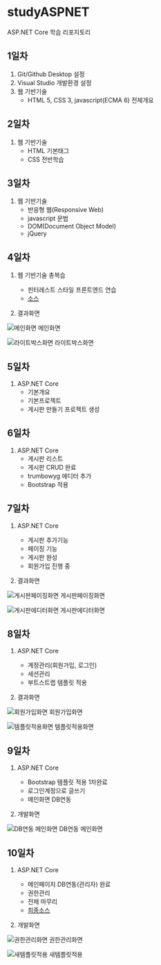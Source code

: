# studyASPNET
ASP.NET Core 학습 리포지토리

## 1일차
1. Git/Github Desktop 설정
2. Visual Studio 개발환경 설정
3. 웹 기반기술
   - HTML 5, CSS 3, javascript(ECMA 6) 전체개요
  
## 2일차
1. 웹 기반기술
   - HTML 기본태그
   - CSS 전반학습

## 3일차
1. 웹 기반기술
   - 반응형 웹(Responsive Web)
   - javascript 문법
   - DOM(Document Object Model)
   - jQuery    

## 4일차
1. 웹 기반기술 총복습
   - 핀터레스트 스타일 프론트엔드 연습
   - [소스](https://github.com/hugoMGSung/studyASPNET/tree/main/Day04/FrontEndExec/Pages)
   
2. 결과화면


![메인화면](https://raw.githubusercontent.com/hugoMGSung/works-need-it-web/main/studyASPNET2023/images/html_screen01.png)
메인화면

![라이트박스화면](https://raw.githubusercontent.com/hugoMGSung/works-need-it-web/main/studyASPNET2023/images/html_screen03.png)
라이트박스화면
  


## 5일차
1. ASP.NET Core
   - 기본개요
   - 기본프로젝트
   - 게시판 만들기 프로젝트 생성
   
## 6일차
1. ASP.NET Core
   - 게시판 리스트
   - 게시판 CRUD 완료
   - trumbowyg 에디터 추가
   - Bootstrap 적용
   
## 7일차
1. ASP.NET Core
   - 게시판 추가기능
   - 페이징 기능
   - 게시판 완성
   - 회원가입 진행 중
   
2. 결과화면

![게시판페이징화면](https://raw.githubusercontent.com/hugoMGSung/works-need-it-web/main/studyASPNET2023/images/aspnet_screen01.png)
게시판페이징화면

![게시판에디터화면](https://raw.githubusercontent.com/hugoMGSung/works-need-it-web/main/studyASPNET2023/images/aspnet_screen02.png)
게시판에디터화면

## 8일차
1. ASP.NET Core
   - 계정관리(회원가입, 로그인)
   - 세션관리
   - 부트스트랩 템플릿 적용
   
2. 결과화면

![회원가입화면](https://raw.githubusercontent.com/hugoMGSung/works-need-it-web/main/studyASPNET2023/images/aspnet_screen03.png)
회원가입화면

![템플릿적용화면](https://raw.githubusercontent.com/hugoMGSung/works-need-it-web/main/studyASPNET2023/images/aspnet_screen04.png)
템플릿적용화면

## 9일차
1. ASP.NET Core
   - Bootstrap 템플릿 적용 1차완료
   - 로그인계정으로 글쓰기 
   - 메인화면 DB연동   
   
2. 개발화면

![DB연동 메인화면](https://raw.githubusercontent.com/hugoMGSung/works-need-it-web/main/studyASPNET2023/images/aspnet_screen05.png)
DB연동 메인화면

## 10일차
1. ASP.NET Core
   - 메인페이지 DB연동(관리자) 완료
   - 권한관리
   - 전체 마무리
   - [최종소스](https://github.com/hugoMGSung/studyASPNET/tree/main/Day10/BoardWebApp)
   
2. 개발화면

![권한관리화면](https://raw.githubusercontent.com/hugoMGSung/works-need-it-web/main/studyASPNET2023/images/aspnet_screen06.png)
권한관리화면

![새템플릿적용](https://raw.githubusercontent.com/hugoMGSung/works-need-it-web/main/studyASPNET2023/images/aspnet_screen07.png)
새템플릿적용

